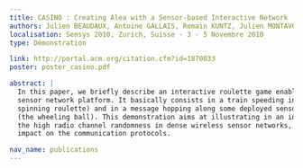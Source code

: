 ```yaml
---
title: CASINO : Creating Alea with a Sensor-based Interactive Network
authors: Julien BEAUDAUX, Antoine GALLAIS, Romain KUNTZ, Julien MONTAVONT, Thomas NOEL, Damien ROTH, Fabrice THEOLEYRE, Erkan VALENTIN
localisation: Sensys 2010, Zurich, Suisse - 3 - 5 Novembre 2010
type: Démonstration

link: http://portal.acm.org/citation.cfm?id=1870033
poster: poster_casino.pdf

abstract: |
  In this paper, we briefly describe an interactive roulette game enabled over a wireless
  sensor network platform. It basically consists in a train speeding in one way (the
  spinning roulette) and in a message hopping along some deployed sensors in the other way
  (the wheeling ball). This demonstration aims at illustrating in an interactive manner
  the high radio channel randomness in dense wireless sensor networks, as well as its
  impact on the communication protocols.

nav_name: publications
---
```

